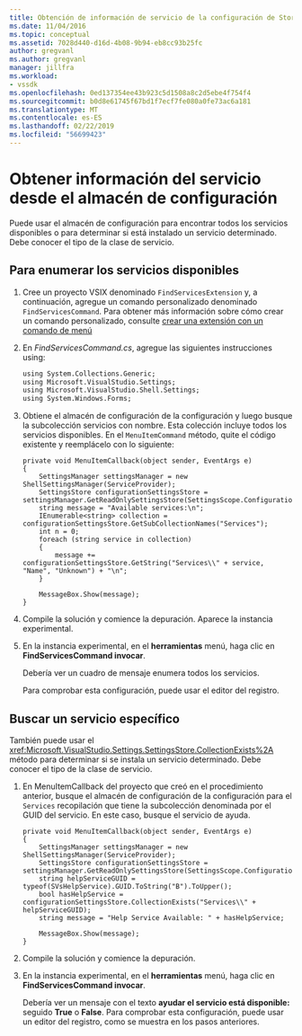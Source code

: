 ```yaml
---
title: Obtención de información de servicio de la configuración de Store | Microsoft Docs
ms.date: 11/04/2016
ms.topic: conceptual
ms.assetid: 7028d440-d16d-4b08-9b94-eb8cc93b25fc
author: gregvanl
ms.author: gregvanl
manager: jillfra
ms.workload:
- vssdk
ms.openlocfilehash: 0ed137354ee43b923c5d1508a8c2d5ebe4f754f4
ms.sourcegitcommit: b0d8e61745f67bd1f7ecf7fe080a0fe73ac6a181
ms.translationtype: MT
ms.contentlocale: es-ES
ms.lasthandoff: 02/22/2019
ms.locfileid: "56699423"
---
```

# <a name="get-service-information-from-the-settings-store"></a>Obtener información del servicio desde el almacén de configuración
Puede usar el almacén de configuración para encontrar todos los servicios disponibles o para determinar si está instalado un servicio determinado. Debe conocer el tipo de la clase de servicio.

## <a name="to-list-the-available-services"></a>Para enumerar los servicios disponibles

1.  Cree un proyecto VSIX denominado `FindServicesExtension` y, a continuación, agregue un comando personalizado denominado `FindServicesCommand`. Para obtener más información sobre cómo crear un comando personalizado, consulte [crear una extensión con un comando de menú](../extensibility/creating-an-extension-with-a-menu-command.md)

2.  En *FindServicesCommand.cs*, agregue las siguientes instrucciones using:

    ```vb
    using System.Collections.Generic;
    using Microsoft.VisualStudio.Settings;
    using Microsoft.VisualStudio.Shell.Settings;
    using System.Windows.Forms;
    ```

3.  Obtiene el almacén de configuración de la configuración y luego busque la subcolección servicios con nombre. Esta colección incluye todos los servicios disponibles. En el `MenuItemCommand` método, quite el código existente y reemplácelo con lo siguiente:

    ```
    private void MenuItemCallback(object sender, EventArgs e)
    {
        SettingsManager settingsManager = new ShellSettingsManager(ServiceProvider);
        SettingsStore configurationSettingsStore = settingsManager.GetReadOnlySettingsStore(SettingsScope.Configuration);
        string message = "Available services:\n";
        IEnumerable<string> collection = configurationSettingsStore.GetSubCollectionNames("Services");
        int n = 0;
        foreach (string service in collection)
        {
            message += configurationSettingsStore.GetString("Services\\" + service, "Name", "Unknown") + "\n";
        }

        MessageBox.Show(message);
    }
    ```

4.  Compile la solución y comience la depuración. Aparece la instancia experimental.

5.  En la instancia experimental, en el **herramientas** menú, haga clic en **FindServicesCommand invocar**.

     Debería ver un cuadro de mensaje enumera todos los servicios.

     Para comprobar esta configuración, puede usar el editor del registro.

## <a name="find-a-specific-service"></a>Buscar un servicio específico
 También puede usar el <xref:Microsoft.VisualStudio.Settings.SettingsStore.CollectionExists%2A> método para determinar si se instala un servicio determinado. Debe conocer el tipo de la clase de servicio.

1.  En MenuItemCallback del proyecto que creó en el procedimiento anterior, busque el almacén de configuración de la configuración para el `Services` recopilación que tiene la subcolección denominada por el GUID del servicio. En este caso, busque el servicio de ayuda.

    ```
    private void MenuItemCallback(object sender, EventArgs e)
    {
        SettingsManager settingsManager = new ShellSettingsManager(ServiceProvider);
        SettingsStore configurationSettingsStore = settingsManager.GetReadOnlySettingsStore(SettingsScope.Configuration);
        string helpServiceGUID = typeof(SVsHelpService).GUID.ToString("B").ToUpper();
        bool hasHelpService = configurationSettingsStore.CollectionExists("Services\\" + helpServiceGUID);
        string message = "Help Service Available: " + hasHelpService;

        MessageBox.Show(message);
    }
    ```

2.  Compile la solución y comience la depuración.

3.  En la instancia experimental, en el **herramientas** menú, haga clic en **FindServicesCommand invocar**.

     Debería ver un mensaje con el texto **ayudar el servicio está disponible:** seguido **True** o **False**. Para comprobar esta configuración, puede usar un editor del registro, como se muestra en los pasos anteriores.